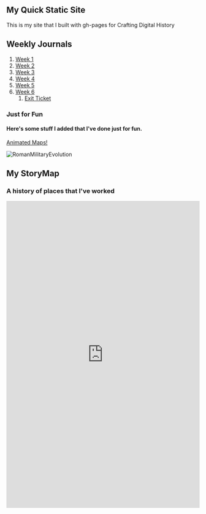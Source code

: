 ## My Quick Static Site

This is my site that I built with gh-pages for Crafting Digital History






## Weekly Journals
1. [Week 1](https://github.com/WilliamKohlman/week-one/blob/master/journal.md)
1. [Week 2](https://github.com/WilliamKohlman/week-two/blob/master/journal.md)
1. [Week 3](https://github.com/WilliamKohlman/week-three/blob/master/Journal.md)
1. [Week 4](https://github.com/WilliamKohlman/week-four/blob/master/journal.md)
1. [Week 5](https://github.com/WilliamKohlman/week-five/blob/master/Journal.md)
1. [Week 6](https://github.com/WilliamKohlman/week-six/blob/master/Journal.md)
   1. [Exit Ticket](ExitTicket.md)



### Just for Fun

#### Here's some stuff I added that I've done just for fun.
[Animated Maps!](web-map/index3.html)

![RomanMilitaryEvolution](RomeMilitaryEvolution.png)



## My StoryMap
### A history of places that I've worked
<iframe src="https://uploads.knightlab.com/storymapjs/1134fddfd1f6776d571b5dbf1e4bb484/my-first-storymap/index.html" frameborder="0" width="100%" height="800"></iframe>

